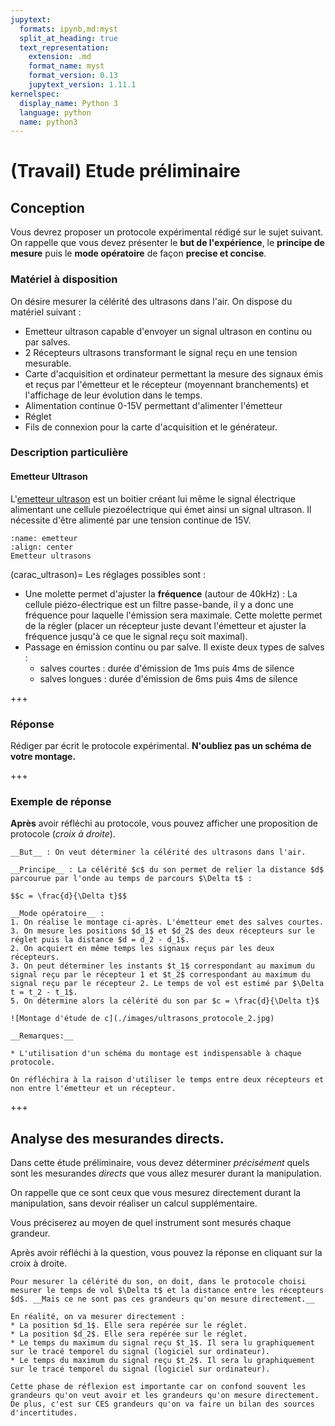 ```yaml
---
jupytext:
  formats: ipynb,md:myst
  split_at_heading: true
  text_representation:
    extension: .md
    format_name: myst
    format_version: 0.13
    jupytext_version: 1.11.1
kernelspec:
  display_name: Python 3
  language: python
  name: python3
---
```


# (Travail) Etude préliminaire


## Conception
Vous devrez proposer un protocole expérimental rédigé sur le sujet suivant. On rappelle que vous devez présenter le __but de l'expérience__, le __principe de mesure__ puis le __mode opératoire__ de façon __precise et concise__.

### Matériel à disposition
On désire mesurer la célérité des ultrasons dans l'air. On dispose du matériel suivant :
* Emetteur ultrason capable d'envoyer un signal ultrason en continu ou par salves.
* 2 Récepteurs ultrasons transformant le signal reçu en une tension mesurable.
* Carte d'acquisition et ordinateur permettant la mesure des signaux émis et reçus par l'émetteur et le récepteur (moyennant branchements) et l'affichage de leur évolution dans le temps.
* Alimentation continue 0-15V permettant d'alimenter l'émetteur
* Réglet
* Fils de connexion pour la carte d'acquisition et le générateur.

### Description particulière

#### Emetteur Ultrason

L'[emetteur ultrason](emetteur) est un boitier créant lui même le signal électrique alimentant une cellule piezoélectrique qui émet ainsi un signal ultrason. Il nécessite d'être alimenté par une tension continue de 15V.

```{figure} ./images/emetteur.jpg
:name: emetteur
:align: center
Emetteur ultrasons
```

(carac_ultrason)=
Les réglages possibles sont :
* Une molette permet d'ajuster la __fréquence__ (autour de 40kHz) : La cellule piézo-électrique est un filtre passe-bande, il y a donc une fréquence pour laquelle l'émission sera maximale. Cette molette permet de la régler (placer un récepteur juste devant l'émetteur et ajuster la fréquence jusqu'à ce que le signal reçu soit maximal).
* Passage en émission continu ou par salve. Il existe deux types de salves :
    * salves courtes : durée d'émission de 1ms puis 4ms de silence
    * salves longues : durée d'émission de 6ms puis 4ms de silence

+++

### Réponse
Rédiger par écrit le protocole expérimental. __N'oubliez pas un schéma de votre montage.__

+++

### Exemple de réponse
__Après__ avoir réfléchi au protocole, vous pouvez afficher une proposition de protocole (_croix à droite_).

```{toggle}
__But__ : On veut déterminer la célérité des ultrasons dans l'air.

__Principe__ : La célérité $c$ du son permet de relier la distance $d$ parcourue par l'onde au temps de parcours $\Delta t$ :

$$c = \frac{d}{\Delta t}$$

__Mode opératoire__ : 
1. On réalise le montage ci-après. L'émetteur emet des salves courtes. 
3. On mesure les positions $d_1$ et $d_2$ des deux récepteurs sur le réglet puis la distance $d = d_2 - d_1$.
2. On acquiert en même temps les signaux reçus par les deux récepteurs.
3. On peut déterminer les instants $t_1$ correspondant au maximum du signal reçu par le récepteur 1 et $t_2$ correspondant au maximum du signal reçu par le récepteur 2. Le temps de vol est estimé par $\Delta t = t_2 - t_1$.
5. On détermine alors la célérité du son par $c = \frac{d}{\Delta t}$

![Montage d'étude de c](./images/ultrasons_protocole_2.jpg)

__Remarques:__

* L'utilisation d'un schéma du montage est indispensable à chaque protocole.
```

```{margin}
On réfléchira à la raison d'utiliser le temps entre deux récepteurs et non entre l'émetteur et un récepteur.
```

+++

## Analyse des mesurandes directs.
Dans cette étude préliminaire, vous devez déterminer _précisément_ quels sont les mesurandes _directs_ que vous allez mesurer durant la manipulation.

On rappelle que ce sont ceux que vous mesurez directement durant la manipulation, sans devoir réaliser un calcul supplémentaire.

Vous préciserez au moyen de quel instrument sont mesurés chaque grandeur.

Après avoir réfléchi à la question, vous pouvez la réponse en cliquant sur la croix à droite.

```{toggle}
Pour mesurer la célérité du son, on doit, dans le protocole choisi mesurer le temps de vol $\Delta t$ et la distance entre les récepteurs $d$. __Mais ce ne sont pas ces grandeurs qu'on mesure directement.__

En réalité, on va mesurer directement :
* La position $d_1$. Elle sera repérée sur le réglet.
* La position $d_2$. Elle sera repérée sur le réglet.
* Le temps du maximum du signal reçu $t_1$. Il sera lu graphiquement sur le tracé temporel du signal (logiciel sur ordinateur).
* Le temps du maximum du signal reçu $t_2$. Il sera lu graphiquement sur le tracé temporel du signal (logiciel sur ordinateur).

Cette phase de réflexion est importante car on confond souvent les grandeurs qu'on veut avoir et les grandeurs qu'on mesure directement. De plus, c'est sur CES grandeurs qu'on va faire un bilan des sources d'incertitudes.
```
